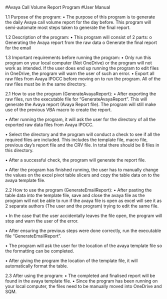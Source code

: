 #Avaya Call Volume Report Program
#User Manual


1.1	Purpose of the program:
•	The purpose of this program is to generate the daily Avaya call volume report for the day before. This program will semi-automate most steps taken to generate the final report.

1.2	Description of the program:
•	This program will consist of 2 parts:
o	Generating the Avaya report from the raw data
o	Generate the final report for the email

1.3	Important requirements before running the program:
•	Only run this program on your local computer (Not OneDrive) or the program will not work as intended. If the user does end up running the program to edit files in OneDrive, the program will warn the user of such an error.
•	Export all raw files from Avaya IPOCC before moving on to run the program. All of the raw files must be in the same directory.














2.1	How to use the program (GenerateAvayaReport):
•	After exporting the raw files, run the executable file for “GenerateAvayaReport”. This will generate the Avaya report (Avaya Report file). The program will still make use of the previous VBA macro to create the report.

•	After running the program, it will ask the user for the directory of all the exported raw data files from Avaya IPOCC.


•	Select the directory and the program will conduct a check to see if all the required files are included. This includes the template file, macro file, previous day’s report file and the CRV file. In total there should be 8 files in this directory.

•	After a successful check, the program will generate the report file.


•	After the program has finished running, the user has to manually change the values on the excel pivot table slicers and copy the table data on to the avaya template file.

2.2 How to use the program (GenerateEmailReport):
•	After pasting the table data into the template file, save and close the avaya file as the program will not be able to run if the avaya file is open as excel will see it as 2 separate authors (The user and the program) trying to edit the same file.

•	In the case that the user accidentally leaves the file open, the program will stop and warn the user of the error.

•	 After ensuring the previous steps were done correctly, run the executable file “GenerateEmailReport”.

•	The program will ask the user for the location of the avaya template file so the formatting can be completed.

•	After giving the program the location of the template file, it will automatically format the table.




2.3 After using the program:
•	The completed and finalised report will be found in the avaya template file.
•	Since the program has been running on your local computer, the files need to be manually moved into OneDrive and SQM.

